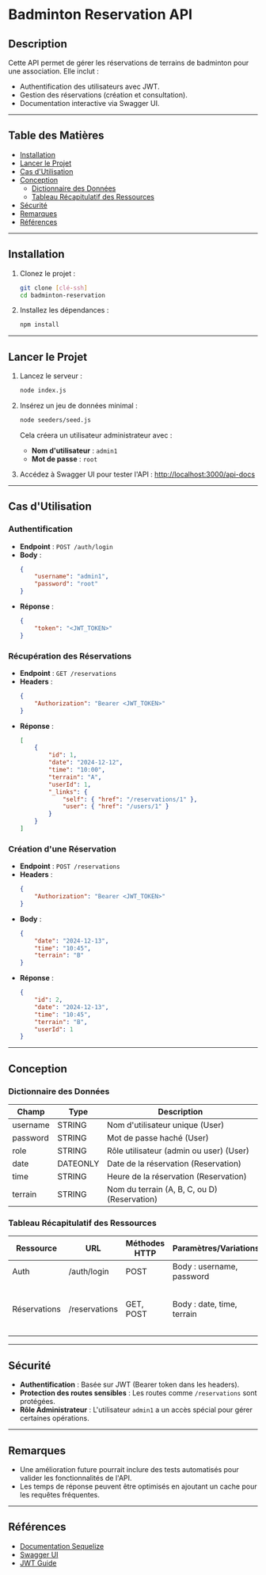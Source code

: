 # Badminton Reservation API

## Description
Cette API permet de gérer les réservations de terrains de badminton pour une association. Elle inclut :
- Authentification des utilisateurs avec JWT.
- Gestion des réservations (création et consultation).
- Documentation interactive via Swagger UI.

---

## Table des Matières
- [Installation](#installation)
- [Lancer le Projet](#lancer-le-projet)
- [Cas d'Utilisation](#cas-dutilisation)
- [Conception](#conception)
    - [Dictionnaire des Données](#dictionnaire-des-données)
    - [Tableau Récapitulatif des Ressources](#tableau-récapitulatif-des-ressources)
- [Sécurité](#sécurité)
- [Remarques](#remarques)
- [Références](#références)

---

## Installation
1. Clonez le projet :
   ```bash
   git clone [clé-ssh]
   cd badminton-reservation
   ```

2. Installez les dépendances :
   ```bash
   npm install
   ```

---

## Lancer le Projet
1. Lancez le serveur :
   ```bash
   node index.js
   ```

2. Insérez un jeu de données minimal :
   ```bash
   node seeders/seed.js
   ```
   Cela créera un utilisateur administrateur avec :
    - **Nom d'utilisateur** : `admin1`
    - **Mot de passe** : `root`

3. Accédez à Swagger UI pour tester l'API :
   [http://localhost:3000/api-docs](http://localhost:3000/api-docs)

---

## Cas d'Utilisation
### Authentification
- **Endpoint** : `POST /auth/login`
- **Body** :
  ```json
  {
      "username": "admin1",
      "password": "root"
  }
  ```
- **Réponse** :
  ```json
  {
      "token": "<JWT_TOKEN>"
  }
  ```

### Récupération des Réservations
- **Endpoint** : `GET /reservations`
- **Headers** :
  ```json
  {
      "Authorization": "Bearer <JWT_TOKEN>"
  }
  ```
- **Réponse** :
  ```json
  [
      {
          "id": 1,
          "date": "2024-12-12",
          "time": "10:00",
          "terrain": "A",
          "userId": 1,
          "_links": {
              "self": { "href": "/reservations/1" },
              "user": { "href": "/users/1" }
          }
      }
  ]
  ```

### Création d'une Réservation
- **Endpoint** : `POST /reservations`
- **Headers** :
  ```json
  {
      "Authorization": "Bearer <JWT_TOKEN>"
  }
  ```
- **Body** :
  ```json
  {
      "date": "2024-12-13",
      "time": "10:45",
      "terrain": "B"
  }
  ```
- **Réponse** :
  ```json
  {
      "id": 2,
      "date": "2024-12-13",
      "time": "10:45",
      "terrain": "B",
      "userId": 1
  }
  ```

---

## Conception

### Dictionnaire des Données
| Champ          | Type      | Description                                |
|----------------|-----------|--------------------------------------------|
| username       | STRING    | Nom d'utilisateur unique (User)           |
| password       | STRING    | Mot de passe haché (User)                 |
| role           | STRING    | Rôle utilisateur (admin ou user) (User)   |
| date           | DATEONLY  | Date de la réservation (Reservation)      |
| time           | STRING    | Heure de la réservation (Reservation)     |
| terrain        | STRING    | Nom du terrain (A, B, C, ou D) (Reservation) |

### Tableau Récapitulatif des Ressources
| Ressource     | URL                   | Méthodes HTTP | Paramètres/Variations | Commentaires                           |
|---------------|-----------------------|----------------|------------------------|---------------------------------------|
| Auth          | /auth/login          | POST           | Body : username, password | Retourne un token JWT                |
| Réservations | /reservations        | GET, POST      | Body : date, time, terrain | JWT requis pour POST, récupère ou crée des réservations |

---

## Sécurité
- **Authentification** : Basée sur JWT (Bearer token dans les headers).
- **Protection des routes sensibles** : Les routes comme `/reservations` sont protégées.
- **Rôle Administrateur** : L'utilisateur `admin1` a un accès spécial pour gérer certaines opérations.

---

## Remarques
- Une amélioration future pourrait inclure des tests automatisés pour valider les fonctionnalités de l'API.
- Les temps de réponse peuvent être optimisés en ajoutant un cache pour les requêtes fréquentes.

---

## Références
- [Documentation Sequelize](https://sequelize.org/)
- [Swagger UI](https://swagger.io/tools/swagger-ui/)
- [JWT Guide](https://jwt.io/)

